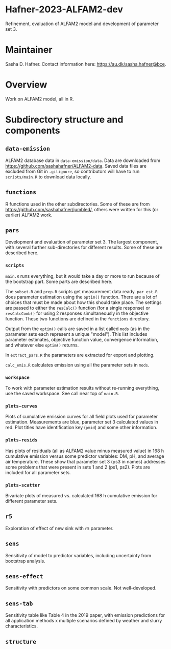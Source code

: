 # Hafner-2023-ALFAM2-dev
Refinement, evaluation of ALFAM2 model and development of parameter set 3.

# Maintainer
Sasha D. Hafner.
Contact information here: <https://au.dk/sasha.hafner@bce>.

# Overview
Work on ALFAM2 model, all in R.

# Subdirectory structure and components

## `data-emission`
ALFAM2 database data in `data-emission/data`. 
Data are downloaded from <https://github.com/sashahafner/ALFAM2-data>.
Saved data files are excluded from Git in `.gitignore`, so contributors will have to run `scripts/main.R` to download data locally.

## `functions`
R functions used in the other subdirectories.
Some of these are from <https://github.com/sashahafner/jumbled/>, others were written for this (or earlier) ALFAM2 work.

## `pars`
Development and evaluation of parameter set 3.
The largest component, with several further sub-directories for different results.
Some of these are described here.

### `scripts`
`main.R` runs everything, but it would take a day or more to run because of the bootstrap part.
Some parts are described here.

The `subset.R` and `prep.R` scripts get measurement data ready.
`par_est.R` does parameter estimation using the `optim()` function.
There are a lot of choices that must be made about how this should take place.
The settings are passed to either the `resCalc()` function (for a single response) or `resCalcComb()` for using 2 responses simultaneously in the objective function.
These two functions are defined in the `functions` directory.

Output from the `optim()` calls are saved in a list called `mods` (as in the parameter sets each represent a unique "model").
This list includes parameter estimates, objective function value, convergence information, and whatever else `optim()` returns.

In `extract_pars.R` the parameters are extracted for export and plotting.

`calc_emis.R` calculates emission using all the parameter sets in `mods`.

### `workspace`
To work with parameter estimation results without re-running everything, use the saved workspace.
See call near top of `main.R`.

### `plots-curves`
Plots of cumulative emission curves for all field plots used for parameter estimation.
Measurements are blue, parameter set 3 calculated values in red.
Plot titles have identification key (`pmid`) and some other information.

### `plots-resids`
Has plots of residuals (all as ALFAM2 value minus measured value) in 168 h cumulative emission versus some predictor variables: DM, pH, and average air temperature.
These show that parameter set 3 (ps3 in names) addresses some problems that were present in sets 1 and 2 (ps1, ps2).
Plots are included for all parameter sets.

### `plots-scatter`
Bivariate plots of measured vs. calculated 168 h cumulative emission for different parameter sets.

## `r5`
Exploration of effect of new sink with `r5` parameter.

## `sens`
Sensitivity of model to predictor variables, including uncertainty from bootstrap analysis.

## `sens-effect`
Sensitivity with predictors on some common scale.
Not well-developed.

## `sens-tab`
Sensitivity table like Table 4 in the 2019 paper, with emission predictions for all application methods x multiple scenarios defined by weather and slurry characteristics.

## `structure`

